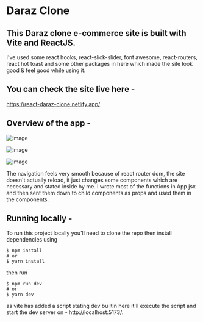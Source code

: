 # Daraz Clone

## This Daraz clone e-commerce site is built with Vite and ReactJS.

I've used some react hooks, react-slick-slider, font awesome, react-routers, react hot toast and some other packages in here which made the site look good & feel good while using it.

## You can check the site live here -

https://react-daraz-clone.netlify.app/

## Overview of the app -

![image](https://github.com/ArshadChowdhury/react-eCommerce-app-interview/assets/86738490/391557c7-091b-4842-a079-d82984fac897)

![image](https://github.com/ArshadChowdhury/react-eCommerce-app-interview/assets/86738490/f8259960-2c0f-4397-866f-d03a982a98a7)

![image](https://github.com/ArshadChowdhury/react-eCommerce-app-interview/assets/86738490/7e3cb152-6e47-468c-978a-5f2f6b0722e1)

The navigation feels very smooth because of react router dom, the site doesn't actually reload, it just changes some components which are necessary and stated inside by me.
I wrote most of the functions in App.jsx and then sent them down to child components as props and used them in the components.

## Running locally -

To run this project locally you'll need to clone the repo then install dependencies using

```
$ npm install
# or
$ yarn install
```

then run

```
$ npm run dev
# or
$ yarn dev
```

as vite has added a script stating dev builtin here it'll execute the script and start the dev server on - http://localhost:5173/.

